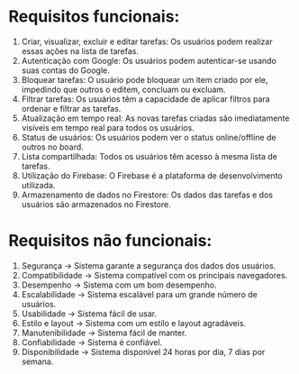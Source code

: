# Requisitos funcionais:

1. Criar, visualizar, excluir e editar tarefas: Os usuários podem realizar essas ações na lista de tarefas.
2. Autenticação com Google: Os usuários podem autenticar-se usando suas contas do Google.
3. Bloquear tarefas: O usuário pode bloquear um item criado por ele, impedindo que outros o editem, concluam ou excluam.
4. Filtrar tarefas: Os usuários têm a capacidade de aplicar filtros para ordenar e filtrar as tarefas.
5. Atualização em tempo real: As novas tarefas criadas são imediatamente visíveis em tempo real para todos os usuários.
6. Status de usuários: Os usuários podem ver o status online/offline de outros no board.
7. Lista compartilhada: Todos os usuários têm acesso à mesma lista de tarefas.
8. Utilização do Firebase: O Firebase é a plataforma de desenvolvimento utilizada.
9. Armazenamento de dados no Firestore: Os dados das tarefas e dos usuários são armazenados no Firestore.

# Requisitos não funcionais:
1. Segurança -> Sistema garante a segurança dos dados dos usuários.
2. Compatibilidade -> Sistema compatível com os principais navegadores.
3. Desempenho -> Sistema com um bom desempenho.
4. Escalabilidade -> Sistema escalável para um grande número de usuários.
5. Usabilidade -> Sistema fácil de usar.
6. Estilo e layout -> Sistema com um estilo e layout agradáveis.
7. Manutenibilidade -> Sistema fácil de manter.
8. Confiabilidade -> Sistema é confiável.
9. Disponibilidade -> Sistema disponível 24 horas por dia, 7 dias por semana.